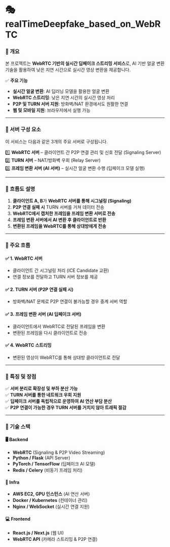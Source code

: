 # 🎭 realTimeDeepfake_based_on_WebRTC

### 📌 개요
본 프로젝트는 **WebRTC 기반의 실시간 딥페이크 스트리밍 서비스**로, AI 기반 얼굴 변환 기술을 활용하여 낮은 지연 시간으로 실시간 영상 변환을 제공합니다.  

✅ **주요 기능**  
- **실시간 얼굴 변환**: AI 딥러닝 모델을 활용한 얼굴 변환  
- **WebRTC 스트리밍**: 낮은 지연 시간의 실시간 영상 처리  
- **P2P 및 TURN 서버 지원**: 방화벽/NAT 환경에서도 원활한 연결  
- **웹 및 모바일 지원**: 브라우저에서 실행 가능  

---

### 📌 서버 구성 요소
이 서비스는 다음과 같은 3개의 주요 서버로 구성됩니다.

1️⃣ **WebRTC 서버** – 클라이언트 간 P2P 연결 관리 및 신호 전달 (Signaling Server)  
2️⃣ **TURN 서버** – NAT/방화벽 우회 (Relay Server)  
3️⃣ **프레임 변환 서버 (AI 서버)** – 실시간 얼굴 변환 수행 (딥페이크 모델 실행)  

---

### 📍 흐름도 설명
1. **클라이언트 A, B**가 **WebRTC 서버를 통해 시그널링 (Signaling)**
2. **P2P 연결 실패 시** TURN 서버를 거쳐 데이터 전송
3. **WebRTC에서 캡처한 프레임을 프레임 변환 서버로 전송**
4. **프레임 변환 서버에서 AI 변환 후 클라이언트로 반환**
5. **변환된 프레임을 WebRTC를 통해 상대방에게 전송**

---

### 📌 주요 흐름

#### ✅ 1. WebRTC 서버
- 클라이언트 간 시그널링 처리 (ICE Candidate 교환)
- 연결 정보를 전달하고 TURN 서버 정보를 제공

#### ✅ 2. TURN 서버 (P2P 연결 실패 시)
- 방화벽/NAT 문제로 P2P 연결이 불가능할 경우 중계 서버 역할

#### ✅ 3. 프레임 변환 서버 (AI 딥페이크 서버)
- 클라이언트에서 WebRTC로 전달된 프레임을 변환
- 변환된 프레임을 다시 클라이언트로 전송

#### ✅ 4. WebRTC 스트리밍
- 변환된 영상이 WebRTC를 통해 상대방 클라이언트로 전달

---

### 📌 특징 및 장점
✅ **서버 분리로 확장성 및 부하 분산 가능**  
✅ **TURN 서버를 통한 네트워크 우회 지원**  
✅ **딥페이크 서버를 독립적으로 운영하여 AI 연산 부담 분산**  
✅ **P2P 연결이 가능한 경우 TURN 서버를 거치지 않아 트래픽 절감**  

---

### 📌 기술 스택

#### 🖥 **Backend**
- **WebRTC** (Signaling & P2P Video Streaming)
- **Python / Flask** (API Server)
- **PyTorch / TensorFlow** (딥페이크 AI 모델)
- **Redis / Celery** (비동기 프레임 처리)

#### 📡 **Infra**
- **AWS EC2, GPU 인스턴스** (AI 연산 서버)
- **Docker / Kubernetes** (컨테이너 관리)
- **Nginx / WebSocket** (실시간 연결 지원)

#### 💻 **Frontend**
- **React.js / Next.js** (웹 UI)
- **WebRTC API** (카메라 스트리밍 & P2P 연결)

